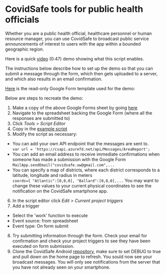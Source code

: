 # CovidSafe tools for public health officials

Whether you are a public health official, healthcare personnel or human resource manager, you can use CovidSafe to broadcast public service announcements of interest to users with the app within a bounded geographic region.

Here is a quick [video](https://www.youtube.com/watch?v=sdu5YkUmRB8) (0:47) demo showing what this script enables.

The instructions below describe how to set up the demo so that you can submit a message through the form, which then gets uploaded to a server, and which also results in an email confirmation.

[Here](https://docs.google.com/forms/d/10kpUVfcqvBc5ZjWBTJQI8EQUHSc9mchx5vvCYw5PL6w/edit?usp=sharing) is the read-only Google Form template used for the demo:

Below are steps to recreate the demo:
1. Make a copy of the above Google Forms sheet by going [here](https://docs.google.com/forms/d/10kpUVfcqvBc5ZjWBTJQI8EQUHSc9mchx5vvCYw5PL6w/copy)
2. Navigate to the spreadsheet backing the Google Form (where all the responses are submitted to)
3. Click *Tools > Script Editor*
4. Copy in the [example script](https://github.com/covidsafe/hcp-tools/blob/master/Code.gs)
5. Modify the script as necessary:
- You can add your own API endpoint that the messages are sent to.<br/>
`var url = 'https://csapi.azurefd.net/api/Messages/AreaReport';`
- You can add an email address to receive immediate confirmations when someone has made a submission with the Google Form<br/>
`MailApp.sendEmail("covidsafe.uw@gmail.com",...`
- You can specify a map of districts, where each district corresponds to a latitude, longitude and radius in meters<br/>
`coords={
  "Atlantic":[0,0,0],
  "Ballard":[0,0,0],...`
You may want to change these values to your current physical coordinates to see the notification on the CovidSafe smartphone app.
6. In the script editor click *Edit > Current project triggers*
7. Add a trigger
- Select the 'work' function to execute
- Event source: from spreadsheet
- Event type: On form submit
8. Try submitting information through the form. Check your email for confirmation and check your project triggers to see they have been executed on form submission.
9. Clone the CovidSafe Android [repository](https://github.com/covidsafe/App-Android), make sure to set DEBUG to true and pull down on the home page to refresh. You sould now see your broadcast messages. You will only see notifications from the server that you have not already seen on your smartphone.

